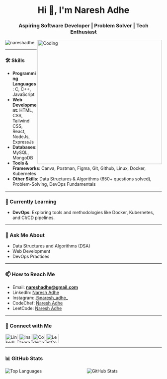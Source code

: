 <h1 align="center">Hi 👋, I'm Naresh Adhe</h1>
<h3 align="center">Aspiring Software Developer | Problem Solver | Tech Enthusiast</h3>

<img align="right" alt="Coding" width="400" src="https://i.giphy.com/media/v1.Y2lkPTc5MGI3NjExYTNwemRzY3hoZDdtMTQ4aXdmZ205aXQ1aTRuMjljeTRxcWd0MnprbSZlcD12MV9pbnRlcm5hbF9naWZfYnlfaWQmY3Q9Zw/QDjpIL6oNCVZ4qzGs7/giphy.gif">

<p align="left"> <img src="https://komarev.com/ghpvc/?username=nareshadhe&label=Profile%20views&color=0e75b6&style=flat" alt="nareshadhe" /> </p>

---

### 🛠️ Skills
- **Programming Languages**: C, C++, JavaScript
- **Web Development**: HTML, CSS, Tailwind CSS, React, NodeJs, ExpressJs
- **Databases**: MySQL, MongoDB
- **Tools & Frameworks**: Canva, Postman, Figma, Git, Github, Linux, Docker, Kubernetes
- **Other Skills**: Data Structures & Algorithms (650+ questions solved), Problem-Solving, DevOps Fundamentals

---

### 🌱 Currently Learning
- **DevOps**: Exploring tools and methodologies like Docker, Kubernetes, and CI/CD pipelines.

---

### 💬 Ask Me About
- Data Structures and Algorithms (DSA)  
- Web Development  
- DevOps Practices  

---

### 📫 How to Reach Me
- Email: **nareshadhe@gmail.com**
- LinkedIn: [Naresh Adhe](https://www.linkedin.com/in/naresh-adhe-3b38b4292)
- Instagram: [@naresh_adhe_](https://www.instagram.com/naresh_adhe_)
- CodeChef: [Naresh Adhe](https://www.codechef.com/users/naresh_adhe)
- LeetCode: [Naresh Adhe](https://leetcode.com/u/naresh_adhe)

---

### 🔗 Connect with Me
<p align="left">
  <a href="https://www.linkedin.com/in/naresh-adhe-3b38b4292" target="_blank">
    <img align="center" src="https://raw.githubusercontent.com/rahuldkjain/github-profile-readme-generator/master/src/images/icons/Social/linked-in-alt.svg" alt="LinkedIn" height="30" width="40" />
  </a>
  <a href="https://www.instagram.com/naresh_adhe_" target="_blank">
    <img align="center" src="https://raw.githubusercontent.com/rahuldkjain/github-profile-readme-generator/master/src/images/icons/Social/instagram.svg" alt="Instagram" height="30" width="40" />
  </a>
  <a href="https://www.codechef.com/users/naresh_adhe" target="_blank">
    <img align="center" src="https://cdn.jsdelivr.net/npm/simple-icons@3.1.0/icons/codechef.svg" alt="CodeChef" height="30" width="40" />
  </a>
  <a href="https://leetcode.com/u/naresh_adhe" target="_blank">
    <img align="center" src="https://raw.githubusercontent.com/rahuldkjain/github-profile-readme-generator/master/src/images/icons/Social/leet-code.svg" alt="LeetCode" height="30" width="40" />
  </a>
</p>

---

### 📊 GitHub Stats
<p align="center">
  <img align="left" src="https://github-readme-stats.vercel.app/api/top-langs?username=nareshadhe&show_icons=true&locale=en&layout=compact" alt="Top Languages" />
  <img align="center" src="https://github-readme-stats.vercel.app/api?username=nareshadhe&show_icons=true&locale=en" alt="GitHub Stats" />
</p>
